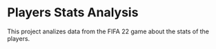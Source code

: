 # Players Stats Analysis

This project analizes data from the FIFA 22 game 
about the stats of the players.
